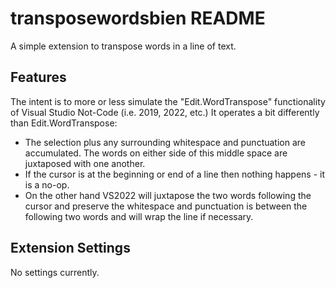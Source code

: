 # transposewordsbien README

A simple extension to transpose words in a line of text.

## Features

The intent is to more or less simulate the "Edit.WordTranspose" functionality of Visual Studio Not-Code (i.e. 2019, 2022, etc.)
It operates a bit differently than Edit.WordTranspose:
- The selection plus any surrounding whitespace and punctuation are accumulated. The words on either side of this middle space are juxtaposed with one another.
- If the cursor is at the beginning or end of a line then nothing happens - it is a no-op.
- On the other hand VS2022 will juxtapose the two words following the cursor and preserve the whitespace and punctuation is between the following two words
    and will wrap the line if necessary.
  
## Extension Settings

No settings currently.

